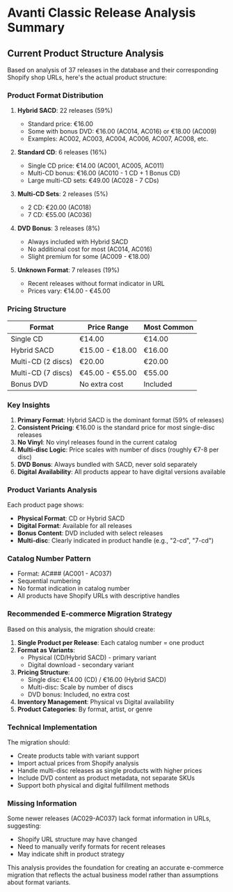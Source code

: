 # Avanti Classic Release Analysis Summary

## Current Product Structure Analysis

Based on analysis of 37 releases in the database and their corresponding Shopify shop URLs, here's the actual product structure:

### Product Format Distribution

1. **Hybrid SACD**: 22 releases (59%)
   - Standard price: €16.00
   - Some with bonus DVD: €16.00 (AC014, AC016) or €18.00 (AC009)
   - Examples: AC002, AC003, AC004, AC006, AC007, AC008, etc.

2. **Standard CD**: 6 releases (16%)
   - Single CD price: €14.00 (AC001, AC005, AC011)
   - Multi-CD bonus: €16.00 (AC010 - 1 CD + 1 Bonus CD)
   - Large multi-CD sets: €49.00 (AC028 - 7 CDs)

3. **Multi-CD Sets**: 2 releases (5%)
   - 2 CD: €20.00 (AC018)
   - 7 CD: €55.00 (AC036)

4. **DVD Bonus**: 3 releases (8%)
   - Always included with Hybrid SACD
   - No additional cost for most (AC014, AC016)
   - Slight premium for some (AC009 - €18.00)

5. **Unknown Format**: 7 releases (19%)
   - Recent releases without format indicator in URL
   - Prices vary: €14.00 - €45.00

### Pricing Structure

| Format | Price Range | Most Common |
|--------|-------------|-------------|
| Single CD | €14.00 | €14.00 |
| Hybrid SACD | €15.00 - €18.00 | €16.00 |
| Multi-CD (2 discs) | €20.00 | €20.00 |
| Multi-CD (7 discs) | €45.00 - €55.00 | €55.00 |
| Bonus DVD | No extra cost | Included |

### Key Insights

1. **Primary Format**: Hybrid SACD is the dominant format (59% of releases)
2. **Consistent Pricing**: €16.00 is the standard price for most single-disc releases
3. **No Vinyl**: No vinyl releases found in the current catalog
4. **Multi-disc Logic**: Price scales with number of discs (roughly €7-8 per disc)
5. **DVD Bonus**: Always bundled with SACD, never sold separately
6. **Digital Availability**: All products appear to have digital versions available

### Product Variants Analysis

Each product page shows:
- **Physical Format**: CD or Hybrid SACD
- **Digital Format**: Available for all releases
- **Bonus Content**: DVD included with select releases
- **Multi-disc**: Clearly indicated in product handle (e.g., "2-cd", "7-cd")

### Catalog Number Pattern

- Format: AC### (AC001 - AC037)
- Sequential numbering
- No format indication in catalog number
- All products have Shopify URLs with descriptive handles

### Recommended E-commerce Migration Strategy

Based on this analysis, the migration should create:

1. **Single Product per Release**: Each catalog number = one product
2. **Format as Variants**: 
   - Physical (CD/Hybrid SACD) - primary variant
   - Digital download - secondary variant
3. **Pricing Structure**:
   - Single disc: €14.00 (CD) / €16.00 (Hybrid SACD)
   - Multi-disc: Scale by number of discs
   - DVD bonus: Included, no extra cost
4. **Inventory Management**: Physical vs Digital availability
5. **Product Categories**: By format, artist, or genre

### Technical Implementation

The migration should:
- Create products table with variant support
- Import actual prices from Shopify analysis
- Handle multi-disc releases as single products with higher prices
- Include DVD content as product metadata, not separate SKUs
- Support both physical and digital fulfillment methods

### Missing Information

Some newer releases (AC029-AC037) lack format information in URLs, suggesting:
- Shopify URL structure may have changed
- Need to manually verify formats for recent releases
- May indicate shift in product strategy

This analysis provides the foundation for creating an accurate e-commerce migration that reflects the actual business model rather than assumptions about format variants.